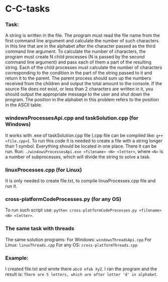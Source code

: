 # C-C-tasks
### Task:
A string is written in the file. The program must read the file name from the first command line argument and calculate the number of such characters in this line that are in the alphabet after the character passed as the third command line argument. To calculate the number of characters, the program must create N child processes (N is passed by the second command line argument) and pass each of them a part of the resulting string. Each of the child processes must calculate the number of characters corresponding to the condition in the part of the string passed to it and return it to the parent. The parent process should sum up the numbers received from the children and output the total amount to the console. If the source file does not exist, or less than 2 characters are written in it, you should output the appropriate message to the user and shut down the program. The position in the alphabet in this problem refers to the position in the ASCII table.

### windowsProcessesApi.cpp and taskSolution.cpp (for Windows)
It works with .exe of taskSolution.cpp file (.cpp file can be compiled like: ```g++ <file.cpp>```).
To run this code it is needed to create a file with a string longer than 1 symbol. Everything should be located in one place. There it can be run.
Run: ```./windowsProcessesApi.exe <filename> <N> <letter>```, where ```<N>``` is a number of subprocesses, which will divide the string to solve a task.

### linuxProcesses.cpp (for Linux)
It is only needed to create file.txt, to compile linuxProcesses.cpp file and run it.


### cross-platformСodeProcesses.py (for any OS)
To run such script use: ```python cross-platformСodeProcesses.py <filename> <N> <letter>```.

### The same task with threads
The same solution programs:
For Windows: `windowsThreadsApi.cpp`
For Linux: `linuxThreads.cpp`
For any OS: `cross-platformThreads.cpp`

### Example:
I created file.txt and wrote there ```abcd efab XyZ```.
I ran the program and the result is:
```There are 5 letters, which are after letter 'd' in alphabet```.
